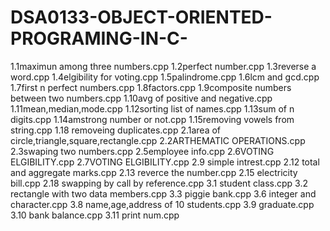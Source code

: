 # DSA0133-OBJECT-ORIENTED-PROGRAMING-IN-C-
1.1maximun among three numbers.cpp
1.2perfect number.cpp
1.3reverse a word.cpp
1.4elgibility for voting.cpp
1.5palindrome.cpp
1.6lcm and gcd.cpp
1.7first n perfect numbers.cpp
1.8factors.cpp
1.9composite numbers between two numbers.cpp
1.10avg of positive and negative.cpp
1.11mean,median,mode.cpp
1.12sorting list of names.cpp
1.13sum of n digits.cpp
1.14amstrong number or not.cpp
1.15removing vowels from string.cpp
1.18 removeing duplicates.cpp
2.1area of circle,triangle,square,rectangle.cpp
2.2ARTHEMATIC OPERATIONS.cpp
2.3swaping two numbers.cpp
2.5employee info.cpp
2.6VOTING ELGIBILITY.cpp
2.7VOTING ELGIBILITY.cpp
2.9 simple intrest.cpp
2.12 total and aggregate marks.cpp
2.13 reverce the number.cpp
2.15 electricity bill.cpp
2.18 swapping by call by reference.cpp
3.1 student class.cpp
3.2 rectangle with two data members.cpp
3.3 piggie bank.cpp
3.6 integer and character.cpp
3.8 name,age,address of 10 students.cpp
3.9 graduate.cpp
3.10 bank balance.cpp
3.11 print num.cpp
